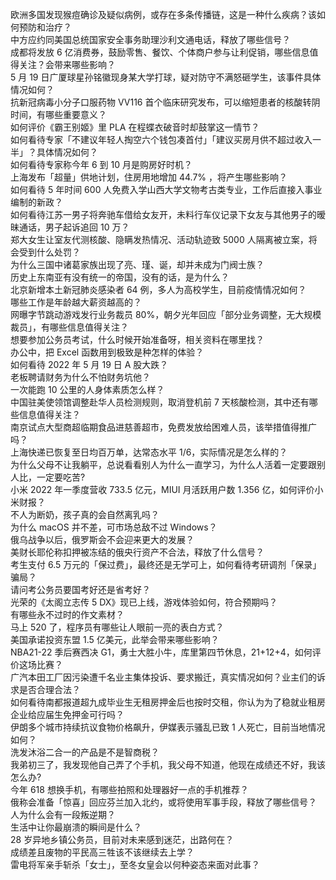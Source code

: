 欧洲多国发现猴痘确诊及疑似病例，或存在多条传播链，这是一种什么疾病？该如何预防和治疗？  
中方应约同美国总统国家安全事务助理沙利文通电话，释放了哪些信号？  
成都将发放 6 亿消费券，鼓励零售、餐饮、个体商户参与让利促销，哪些信息值得关注？会带来哪些影响？  
5 月 19 日广厦球星孙铭徽现身某大学打球，疑对防守不满怒砸学生，该事件具体情况如何？  
抗新冠病毒小分子口服药物 VV116 首个临床研究发布，可以缩短患者的核酸转阴时间，有哪些重要意义？  
如何评价《霸王别姬》里 PLA 在程蝶衣破音时却鼓掌这一情节？  
如何看待专家「不建议年轻人掏空六个钱包凑首付」「建议买房月供不超过收入一半」？具体情况如何？  
如何看待专家称今年 6 到 10 月是购房好时机？  
上海发布「超量」供地计划，住房用地增加 44.7% ，将产生哪些影响？  
如何看待 5 年时间 600 人免费入学山西大学文物考古类专业，工作后直接入事业编制的新政？  
如何看待江苏一男子将奔驰车借给女友开，未料行车仪记录下女友与其他男子的暧昧通话，男子起诉追回 10 万？  
郑大女生让室友代测核酸、隐瞒发热情况、活动轨迹致 5000 人隔离被立案，将会受到什么处罚？  
为什么三国中诸葛家族出现了亮、瑾、诞，却并未成为门阀士族？  
历史上东南亚有没有统一的帝国，没有的话，是为什么？  
北京新增本土新冠肺炎感染者 64 例，多人为高校学生，目前疫情情况如何？  
哪些工作是年龄越大薪资越高的？  
网曝字节跳动游戏发行业务裁员 80%，朝夕光年回应「部分业务调整，无大规模裁员」，有哪些信息值得关注？  
想要参加公务员考试，什么时候开始准备呀，相关资料在哪里找？  
办公中，把 Excel 函数用到极致是种怎样的体验？  
如何看待 2022 年 5 月 19 日 A 股大跌？  
老板聘请财务为什么不怕财务坑他？  
一次能跑 10 公里的人身体素质怎么样？  
中国驻美使领馆调整赴华人员检测规则，取消登机前 7 天核酸检测，其中还有哪些信息值得关注？  
南京试点大型商超临期食品进慈善超市，免费发放给困难人员，该举措值得推广吗？  
上海快递已恢复至日均百万单，达常态水平 1/6，实际情况是怎么样的？  
为什么父母不让我躺平，总说看看别人为什么一直学习，为什么人活着一定要跟别人比，一定要吃苦?  
小米 2022 年一季度营收 733.5 亿元，MIUI 月活跃用户数 1.356 亿，如何评价小米财报？  
不人为断奶，孩子真的会自然离乳吗？  
为什么 macOS 并不差，可市场总敌不过 Windows？  
俄乌战争以后，俄罗斯会不会迎来更大的发展？  
美财长耶伦称扣押被冻结的俄央行资产不合法，释放了什么信号？  
考生支付 6.5 万元的「保过费」，最终还是无学可上，如何看待考研调剂「保录」骗局？  
请问考公务员要国考好还是省考好？  
光荣的《太阁立志传 5 DX》现已上线，游戏体验如何，符合预期吗？  
有哪些永不过时的作文素材？  
马上 520 了，程序员有哪些让人眼前一亮的表白方式？  
美国承诺投资东盟 1.5 亿美元，此举会带来哪些影响？  
NBA21-22 季后赛西决 G1，勇士大胜小牛，库里第四节休息，21+12+4，如何评价这场比赛？  
广汽本田工厂因污染遭千名业主集体投诉、要求搬迁，真实情况如何？业主们的诉求是否合理合法？  
如何看待南都报道超九成毕业生无租房押金后也按时交租，你认为为了稳就业租房企业给应届生免押金可行吗？  
伊朗多个城市持续抗议食物价格飙升，伊媒表示骚乱已致 1 人死亡，目前当地情况如何？  
洗发沐浴二合一的产品是不是智商税？  
我弟初三了，我发现他自己弄了个手机，我父母不知道，他现在成绩还不好，我该怎么办?  
今年 618 想换手机，有哪些拍照和处理器好一点的手机推荐？  
俄称会准备「惊喜」回应芬兰加入北约，或将使用军事手段，释放了哪些信号？  
人为什么会有一段叛逆期？  
生活中让你最崩溃的瞬间是什么？  
28 岁异地乡镇公务员，目前对未来感到迷茫，出路何在？  
成绩差且废物的平民高三牲该不该继续去上学？  
雷电将军亲手斩杀「女士」，至冬女皇会以何种姿态来面对此事？  

